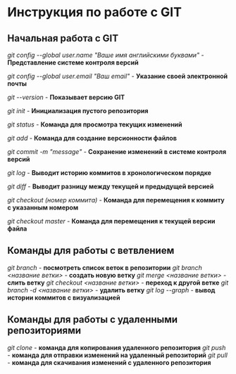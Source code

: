 # Инструкция по работе с GIT

## Начальная работа с GIT
*git config --global user.name "Ваше имя английскими буквами"* - **Представление системе контроля версий**

*git config --global user.email "Ваш email"* - **Указание своей электронной почты**

*git --version* - **Показывает версию GIT**

*git init* - **Инициализация пустого репозитория**

*git status* - **Команда для просмотра текущих изменений**

*git add* - **Команда для создание версионности файлов**

*git commit -m "message"* - **Сохранение изменений в системе контроля версий**

*git log* - **Выводит историю коммитов в хронологическом порядке**

*git diff* - **Выводит разницу между текущей и предыдущей версией**

*git checkout (номер коммита)* - **Команда для перемещения к коммиту с указанным номером**

*git checkout master* - **Команда для перемещения к текущей версии файла**


## Команды для работы с ветвлением

*git branch* - **посмотреть список веток в репозитории**
*git branch <название ветки>* - **создать новую ветку**
*git merge <название ветки>* - **слить ветку**
*git checkout <название ветки>* - **переход к другой ветке**
*git branch -d <название ветки>* - **удалить ветку**
*git log --graph* - **вывод истории коммитов с визуализацией**

## Команды для работы с удаленными репозиториями

*git clone* - **команда для копирования удаленного репозитория**
*git push* - **команда для отправки изменений на удаленный репозиторий**
*git pull* - **команда для скачивания изменений с удаленного репозитория**